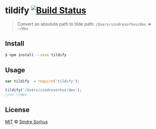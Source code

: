 # tildify [![Build Status](https://travis-ci.org/sindresorhus/tildify.svg?branch=master)](https://travis-ci.org/sindresorhus/tildify)

> Convert an absolute path to tilde path: `/Users/sindresorhus/dev` => `~/dev`


## Install

```bash
$ npm install --save tildify
```


## Usage

```js
var tildify  = require('tildify');

tildify('/Users/sindresorhus/dev');
//=> ~/dev
```


## License

[MIT](http://opensource.org/licenses/MIT) © [Sindre Sorhus](http://sindresorhus.com)
